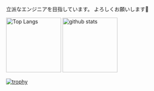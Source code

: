 立派なエンジニアを目指しています。
よろしくお願いします👋

<p align="left"> 
  <img alt="Top Langs" height="150px" src="https://github-readme-stats.vercel.app/api/top-langs/?username=Nine-777&layout=compact&show_icons=true&theme=onedark" />
  <img alt="github stats" height="150px" src="https://github-readme-stats.vercel.app/api?username=Nine-777&theme=onedark&show_icons=ture" />
</p>

[![trophy](https://github-profile-trophy.vercel.app/?username=Nine-777&theme=onedark&column=7
)](https://github.com/ryo-ma/github-profile-trophy)

